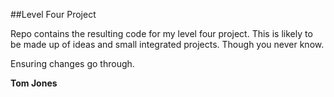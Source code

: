 ##Level Four Project

Repo contains the resulting code for my level four project. This is likely
to be made up of ideas and small integrated projects. Though you never know.

Ensuring changes go through.

**Tom Jones**
